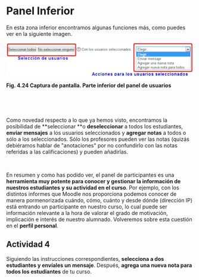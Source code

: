 
# Panel Inferior

En esta zona inferior encontramos algunas funciones más, como puedes ver en la siguiente imagen.


![](img/panel_inferior.png)

**Fig. 4.24 Captura de pantalla. Parte inferior del panel de usuarios**

 

 

Como novedad respecto a lo que ya hemos visto, encontramos la posibilidad de **seleccionar **o **deseleccionar** a todos los estudiantes, **enviar mensajes** a los usuarios seleccionados y **agregar notas** a todos o sólo a los seleccionados. Sólo los profesores pueden ver las notas (quizás debiéramos hablar de "anotaciones" por no confundirlo con las notas referidas a las calificaciones) y pueden añadirlas.

 

En resumen y como has podido ver, el panel de participantes es una **herramienta muy potente para conocer y gestionar la información de nuestros estudiantes** **y su actividad en el curso**. Por ejemplo, con los distintos informes que Moodle nos proporciona podemos conocer de manera pormenorizada cuándo, cómo, cuánto y desde dónde (dirección IP) está entrando un participante en nuestro curso, lo cual puede ser información relevante a la hora de valorar el grado de motivación, implicación e interés de nuestro alumnado. Volveremos sobre esta cuestión en el **perfil personal**.

## Actividad 4

Siguiendo las instrucciones correspondientes, **selecciona a dos estudiantes y envíales un mensaje**. Después, **agrega una nueva nota para todos los estudiantes** de tu curso.
